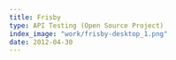 ```yaml
---
title: Frisby
type: API Testing (Open Source Project)
index_image: "work/frisby-desktop_1.png"
date: 2012-04-30
---
```


